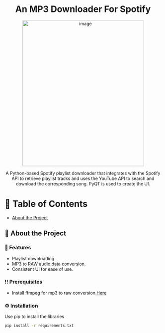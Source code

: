 <div align='center'>

<h1>An MP3 Downloader For Spotify</h1>
<img width="391" height="468" alt="image" src="https://github.com/user-attachments/assets/ed1fd9d1-497b-45ff-bffb-d6493650a9e1" />
<p>A Python-based Spotify playlist downloader that integrates with the Spotify API to retrieve playlist tracks and uses the YouTube API to search and download the corresponding song. PyQT is used to create the UI.</p>


</div>

# :notebook_with_decorative_cover: Table of Contents

- [About the Project](#star2-about-the-project)

## :star2: About the Project

### :dart: Features
- Playlist downloading.
- MP3 to RAW audio data conversion.
- Consistent UI for ease of use.

### :bangbang: Prerequisites
- Install ffmpeg for mp3 to raw conversion<a href="https://ffmpeg.org"> Here</a>

### :gear: Installation
Use pip to install the libraries
```bash
pip install -r requirements.txt
```
